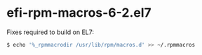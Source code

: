 # efi-rpm-macros-6-2.el7

Fixes required to build on EL7:

```bash
$ echo '%_rpmmacrodir /usr/lib/rpm/macros.d' >> ~/.rpmmacros
```
